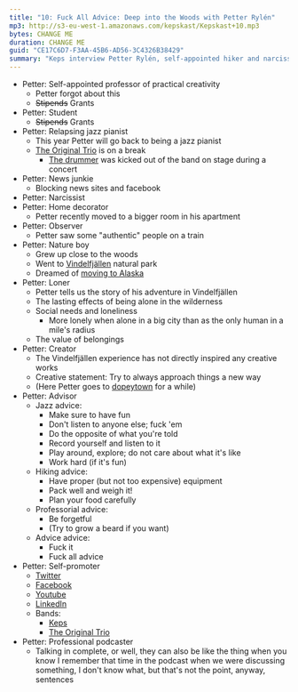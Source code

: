 ```yaml
---
title: "10: Fuck All Advice: Deep into the Woods with Petter Rylén"
mp3: http://s3-eu-west-1.amazonaws.com/kepskast/Kepskast+10.mp3
bytes: CHANGE ME
duration: CHANGE ME
guid: "CE17C6D7-F3AA-45B6-AD56-3C4326B38429"
summary: "Keps interview Petter Rylén, self-appointed hiker and narcissist."
---
```


* Petter: Self-appointed professor of practical creativity
    * Petter forgot about this
    * <del>Stipends</del> Grants
* Petter: Student
    * <del>Stipends</del> Grants
* Petter: Relapsing jazz pianist
    * This year Petter will go back to being a jazz pianist
    * [The Original Trio](http://theoriginaltrio.com) is on a break
        * [The drummer](https://www.youtube.com/watch?v=VkqOWWpnXj0) was kicked out of the band on stage during a concert
* Petter: News junkie
    * Blocking news sites and facebook
* Petter: Narcissist
* Petter: Home decorator
    * Petter recently moved to a bigger room in his apartment
* Petter: Observer
    * Petter saw some "authentic" people on a train
* Petter: Nature boy
    * Grew up close to the woods
    * Went to [Vindelfjällen](http://www.svenskaturistforeningen.se/en/Discover-Sweden/Facilities-and-activities/Lappland/Vindelfjallen/Map/) natural park
    * Dreamed of [moving to Alaska](http://www.imdb.com/title/tt0758758/)
* Petter: Loner
    * Petter tells us the story of his adventure in Vindelfjällen
    * The lasting effects of being alone in the wilderness
    * Social needs and loneliness
        * More lonely when alone in a big city than as the only human in a mile's radius
    * The value of belongings
* Petter: Creator
    * The Vindelfjällen experience has not directly inspired any creative works
    * Creative statement: Try to always approach things a new way
    * (Here Petter goes to [dopeytown](https://www.youtube.com/watch?v=yI1Wr-mKjT4&t=1m16s) for a while)
* Petter: Advisor
    * Jazz advice:
        * Make sure to have fun
        * Don't listen to anyone else; fuck 'em
        * Do the opposite of what you're told
        * Record yourself and listen to it
        * Play around, explore; do not care about what it's like
        * Work hard (if it's fun)
    * Hiking advice:
        * Have proper (but not too expensive) equipment
        * Pack well and weigh it!
        * Plan your food carefully
    * Professorial advice:
        * Be forgetful
        * (Try to grow a beard if you want)
    * Advice advice:
        * Fuck it
        * Fuck all advice
* Petter: Self-promoter
    * [Twitter](http://twitter.com/pletter)
    * [Facebook](https://www.facebook.com/petter.rylen)
    * [Youtube](https://www.youtube.com/user/pletterhej)
    * [LinkedIn](http://dk.linkedin.com/pub/petter-rylén/85/602/779)
    * Bands:
        * [Keps](http://keps.cool)
        * [The Original Trio](http://theoriginaltrio.com)
* Petter: Professional podcaster
    * Talking in complete, or well, they can also be like the thing when you know I remember that time in the podcast when we were discussing something, I don't know what, but that's not the point, anyway, sentences